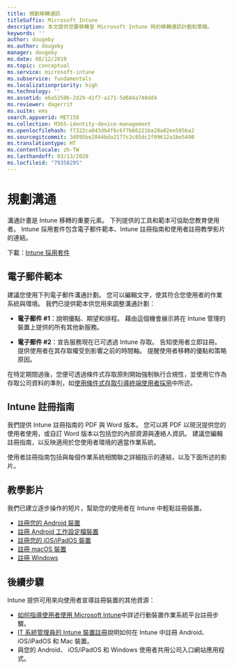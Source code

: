 ```yaml
---
title: 規劃移轉通訊
titleSuffix: Microsoft Intune
description: 本文提供您要移轉至 Microsoft Intune 時的移轉通訊計劃和策略。
keywords: ''
author: dougeby
ms.author: dougeby
manager: dougeby
ms.date: 08/12/2019
ms.topic: conceptual
ms.service: microsoft-intune
ms.subservice: fundamentals
ms.localizationpriority: high
ms.technology: ''
ms.assetid: e6a52506-2d29-41f7-a171-5d684a740dd4
ms.reviewer: dagerrit
ms.suite: ems
search.appverid: MET150
ms.collection: M365-identity-device-management
ms.openlocfilehash: f7322ca043db4f6c6f7b66221ba20a02ee505ba2
ms.sourcegitcommit: 3d895be2844bda2177c2c85dc2f09612a1be5490
ms.translationtype: HT
ms.contentlocale: zh-TW
ms.lasthandoff: 03/13/2020
ms.locfileid: "79358295"
---
```

# <a name="plan-communications"></a>規劃溝通

溝通計畫是 Intune 移轉的重要元素。 下列提供的工具和範本可協助您教育使用者。 Intune 採用套件包含電子郵件範本、Intune 註冊指南和使用者註冊教學影片的連結。  

下載：[Intune 採用套件](https://aka.ms/IntuneAdoptionKit)

## <a name="email-templates"></a>電子郵件範本

建議您使用下列電子郵件溝通計劃。 您可以編輯文字，使其符合您使用者的作業系統與環境。 我們已提供範本供您用來調整溝通計劃：

- **電子郵件 #1**：說明優點、期望和排程。 藉由這個機會展示將在 Intune 管理的裝置上提供的所有其他新服務。

- **電子郵件 #2**：宣告服務現在已可透過 Intune 存取。 告知使用者立即註冊。 提供使用者在其存取權受到影響之前的時間軸。 提醒使用者移轉的優點和策略原因。

在特定期間過後，您便可透過條件式存取原則開始強制執行合規性，並使用它作為存取公司資料的準則，如[使用條件式存取引導終端使用者採用](migration-guide-drive-adoption.md)中所述。

## <a name="intune-enrollment-guide"></a>Intune 註冊指南

我們提供 Intune 註冊指南的 PDF 與 Word 版本。 您可以將 PDF 以現況提供您的使用者使用，或自訂 Word 版本以包括您的內部資源與連絡人資訊。 建議您編輯註冊指南，以反映適用於您使用者環境的適當作業系統。

使用者註冊指南包括與每個作業系統相關聯之詳細指示的連結，以及下面所述的影片。

## <a name="instructional-videos"></a>教學影片

我們已建立逐步操作的短片，幫助您的使用者在 Intune 中輕鬆註冊裝置。

- [註冊您的 Android 裝置](https://www.youtube.com/watch?v=k0Q_sGLSx6o&t=1s)
- [註冊 Android 工作設定檔裝置](https://www.youtube.com/watch?v=9Dl8HsGk4tI&t=3s)
- [註冊您的 iOS/iPadOS 裝置](https://www.youtube.com/watch?v=mJyv6YcHi7c)
- [註冊 macOS 裝置](https://www.youtube.com/watch?v=Pa2pfhwq_yk)
- [註冊 Windows](https://www.youtube.com/watch?v=TKQxEckBHiE)

## <a name="next-steps"></a>後續步驟

Intune 提供可用來向使用者宣導註冊裝置的其他資源：

- [如何指導使用者使用 Microsoft Intune](end-user-educate.md)中詳述行動裝置作業系統平台註冊步驟。
- [IT 系統管理員的 Intune 裝置註冊](../enrollment/device-enrollment.md)說明如何在 Intune 中註冊 Android、iOS/iPadOS 和 Mac 裝置。
- 與您的 Android、 iOS/iPadOS 和 Windows 使用者共用公司入口網站應用程式。
